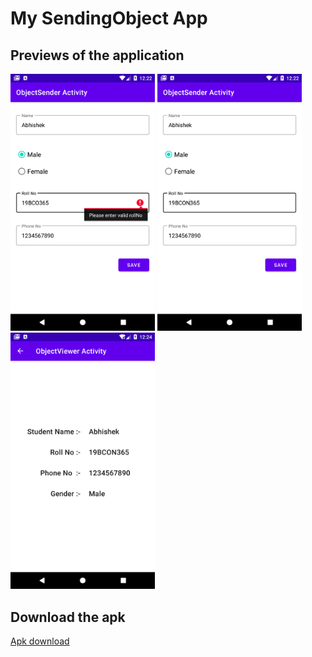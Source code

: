 # My SendingObject App


## Previews of the application

<img title="" src="https://github.com/abhishek123-bit/CDN/blob/main/SendingObjects/01.png?raw=true" alt="" width="231">
<img title="" src="https://github.com/abhishek123-bit/CDN/blob/main/SendingObjects/02.png?raw=true" alt="" width="231">
<img title="" src="https://github.com/abhishek123-bit/CDN/blob/main/SendingObjects/03.png?raw=true" alt="" width="231">

## Download the apk

[Apk download](https://github.com/abhishek123-bit/Sending-Objects/releases/download/0.0.1/app-debug.apk)
